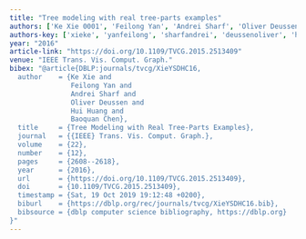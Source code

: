 ```yaml
---
title: "Tree modeling with real tree-parts examples"
authors: ['Ke Xie 0001', 'Feilong Yan', 'Andrei Sharf', 'Oliver Deussen', 'Hui Huang 0004', 'Baoquan Chen']
authors-key: ['xieke', 'yanfeilong', 'sharfandrei', 'deussenoliver', 'huanghui', 'chenbaoquan']
year: "2016"
article-link: "https://doi.org/10.1109/TVCG.2015.2513409"
venue: "IEEE Trans. Vis. Comput. Graph."
bibex: "@article{DBLP:journals/tvcg/XieYSDHC16,
  author    = {Ke Xie and
               Feilong Yan and
               Andrei Sharf and
               Oliver Deussen and
               Hui Huang and
               Baoquan Chen},
  title     = {Tree Modeling with Real Tree-Parts Examples},
  journal   = {{IEEE} Trans. Vis. Comput. Graph.},
  volume    = {22},
  number    = {12},
  pages     = {2608--2618},
  year      = {2016},
  url       = {https://doi.org/10.1109/TVCG.2015.2513409},
  doi       = {10.1109/TVCG.2015.2513409},
  timestamp = {Sat, 19 Oct 2019 19:12:48 +0200},
  biburl    = {https://dblp.org/rec/journals/tvcg/XieYSDHC16.bib},
  bibsource = {dblp computer science bibliography, https://dblp.org}
}"
---
```


